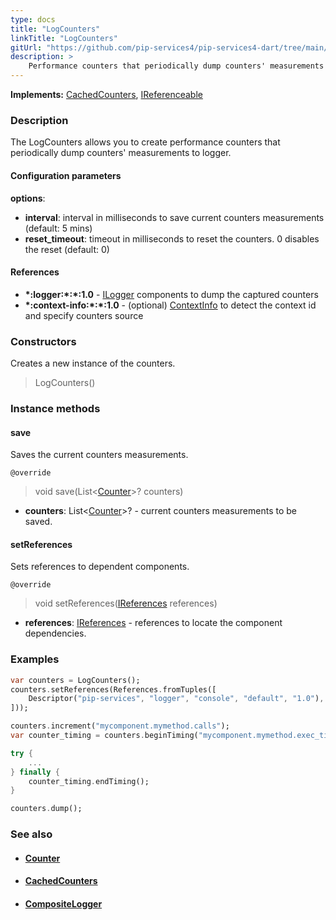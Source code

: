 ```yaml
---
type: docs
title: "LogCounters"
linkTitle: "LogCounters"
gitUrl: "https://github.com/pip-services4/pip-services4-dart/tree/main/pip-services4-observability-dart"
description: >
    Performance counters that periodically dump counters' measurements to logger.
---
```


**Implements:** [CachedCounters](../cached_counters), [IReferenceable](../../../components/refer/ireferenceable)

### Description

The LogCounters allows you to create performance counters that periodically dump counters' measurements to logger.

#### Configuration parameters

**options**:
- **interval**: interval in milliseconds to save current counters measurements (default: 5 mins)
- **reset_timeout**: timeout in milliseconds to reset the counters. 0 disables the reset (default: 0)


#### References
- **\*:logger:\*:\*:1.0** - [ILogger](../../log/ilogger) components to dump the captured counters
- **\*:context-info:\*:\*:1.0** - (optional) [ContextInfo](../../../components/context/context_info) to detect the context id and specify counters source

### Constructors
Creates a new instance of the counters.
> LogCounters()

### Instance methods

#### save
Saves the current counters measurements.

`@override`
> void save(List<[Counter](../counter)>? counters)

- **counters**: List<[Counter](../counter)>? - current counters measurements to be saved.


#### setReferences
Sets references to dependent components.

`@override`
> void setReferences([IReferences](../../../components/refer/ireferences) references)

- **references**: [IReferences](../../../components/refer/ireferences) - references to locate the component dependencies.

### Examples

```dart
var counters = LogCounters();
counters.setReferences(References.fromTuples([
    Descriptor("pip-services", "logger", "console", "default", "1.0"), ConsoleLogger()
]));

counters.increment("mycomponent.mymethod.calls");
var counter_timing = counters.beginTiming("mycomponent.mymethod.exec_time");

try {
    ...
} finally {
    counter_timing.endTiming();
}

counters.dump();
```

### See also
- #### [Counter](../counter)
- #### [CachedCounters](../cached_counters)
- #### [CompositeLogger](../../log/composite_logger)
